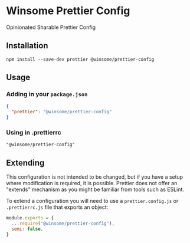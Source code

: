 # Winsome Prettier Config

Opinionated Sharable Prettier Config

## Installation

```shell
npm install --save-dev prettier @winsome/prettier-config
```

## Usage

### Adding in your `package.json`

```json
{
  "prettier": "@winsome/prettier-config"
}
```

### Using in .prettierrc

```
"@winsome/prettier-config"
```

## Extending

This configuration is not intended to be changed, but if you have a setup where modification is required, it is possible. Prettier does not offer an "extends" mechanism as you might be familiar from tools such as ESLint.

To extend a configuration you will need to use a `prettier.config.js` or `.prettierrc.js` file that exports an object:

```js
module.exports = {
  ...require("@winsome/prettier-config"),
  semi: false,
}